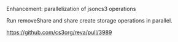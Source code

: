 Enhancement: parallelization of jsoncs3 operations

Run removeShare and share create storage operations in parallel.

https://github.com/cs3org/reva/pull/3989
